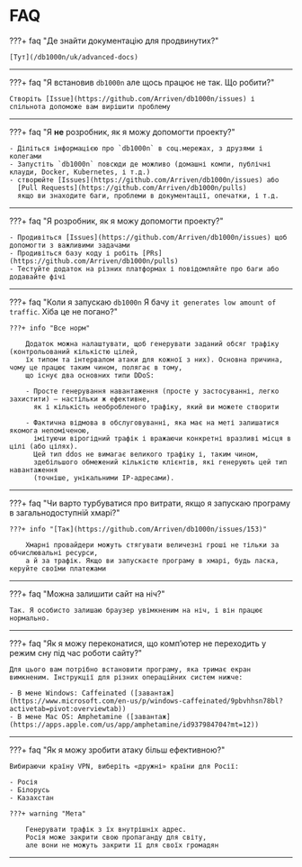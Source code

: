 # FAQ

???+ faq "Де знайти документацію для продвинутих?"

    [Тут](/db1000n/uk/advanced-docs)

---

???+ faq "Я встановив `db1000n` але щось працює не так. Що робити?"

    Створіть [Issue](https://github.com/Arriven/db1000n/issues) і спільнота допоможе вам вирішити проблему

---

???+ faq "Я **не** розробник, як я можу допомогти проекту?"

    - Діліться інформацією про `db1000n` в соц.мережах, з друзями і колегами
    - Запустіть `db1000n` повсюди де можливо (домашні компи, публічні клауди, Docker, Kubernetes, і т.д.)
    - створюйте [Issues](https://github.com/Arriven/db1000n/issues) або
      [Pull Requests](https://github.com/Arriven/db1000n/pulls)
      якщо ви знаходите баги, проблеми в документації, опечатки, і т.д.

---

???+ faq "Я розробник, як я можу допомогти проекту?"

    - Продивіться [Issues](https://github.com/Arriven/db1000n/issues) щоб допомогти з важливими задачами
    - Продивіться базу коду і робіть [PRs](https://github.com/Arriven/db1000n/pulls)
    - Тестуйте додаток на різних платформах і повідомляйте про баги або додавайте фічі

---

???+ faq "Коли я запускаю `db1000n` Я бачу `it generates low amount of traffic`. Хіба це не погано?"

    ???+ info "Все норм"

        Додаток можна налаштувати, щоб генерувати заданий обсяг трафіку (контрольований кількістю цілей,
        їх типом та інтервалом атаки для кожної з них). Основна причина, чому це працює таким чином, полягає в тому,
        що існує два основних типи DDoS:

        - Просте генерування навантаження (просте у застосуванні, легко захистити) – настільки ж ефективне,
          як і кількість необробленого трафіку, який ви можете створити

        - Фактична відмова в обслуговуванні, яка має на меті залишатися якомога непоміченою,
          імітуючи вірогідний трафік і вражаючи конкретні вразливі місця в цілі (або цілях).
          Цей тип ddos не вимагає великого трафіку і, таким чином,
          здебільшого обмежений кількістю клієнтів, які генерують цей тип навантаження
          (точніше, унікальними IP-адресами).

---

???+ faq "Чи варто турбуватися про витрати, якщо я запускаю програму в загальнодоступній хмарі?"

    ???+ info "[Так](https://github.com/Arriven/db1000n/issues/153)"

        Хмарні провайдери можуть стягувати величезні гроші не тільки за обчислювальні ресурси,
        а й за трафік. Якщо ви запускаєте програму в хмарі, будь ласка, керуйте своїми платежами

---

???+ faq "Можна залишити сайт на ніч?"

    Так. Я особисто залишаю браузер увімкненим на ніч, і він працює нормально.

---

???+ faq "Як я можу переконатися, що комп’ютер не переходить у режим сну під час роботи сайту?"

    Для цього вам потрібно встановити програму, яка тримає екран вимкненим. Інструкції для різних операційних систем нижче:

    - В мене Windows: Caffeinated ([завантаж](https://www.microsoft.com/en-us/p/windows-caffeinated/9pbvhhsn78bl?activetab=pivot:overviewtab))
    - В мене Mac OS: Amphetamine ([завантаж](https://apps.apple.com/us/app/amphetamine/id937984704?mt=12))

---

???+ faq "Як я можу зробити атаку більш ефективною?"

    Вибираючи країну VPN, виберіть «дружні» країни для Росії:

    - Росія
    - Білорусь
    - Казахстан

    ???+ warning "Мета"

        Генерувати трафік з їх внутрішніх адрес.
        Росія може закрити свою пропаганду для світу,
        але вони не можуть закрити її для своїх громадян

---
